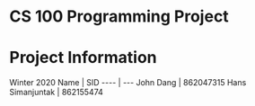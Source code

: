 # CS 100 Programming Project
# Project Information
Winter 2020
Name | SID
---- | ---
John Dang | 862047315
Hans Simanjuntak | 862155474
